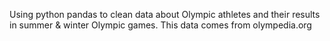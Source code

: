 Using python pandas to clean data about Olympic athletes and their results in summer & winter Olympic games.
This data comes from olympedia.org 
